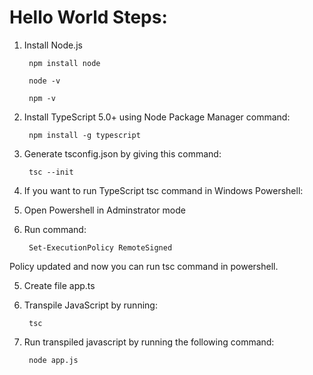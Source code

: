 # Hello World Steps:

1. Install Node.js  

		npm install node

		node -v

		npm -v

2. Install TypeScript 5.0+ using Node Package Manager command:  

		npm install -g typescript

3. Generate tsconfig.json by giving this command:

		tsc --init

4. If you want to run TypeScript tsc command in Windows Powershell:

1. Open Powershell in Adminstrator mode
2. Run command: 

		Set-ExecutionPolicy RemoteSigned

Policy updated and now you can run tsc command in powershell.

5. Create file app.ts


6. Transpile JavaScript by running:

		tsc

7. Run transpiled javascript by running the following command:

		node app.js

